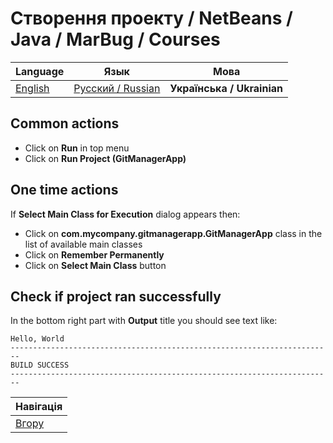 # Створення проекту / NetBeans / Java / MarBug / Courses

| Language | Язык | Мова |
| -------- | ---- | ---- |
| [English](README.md) | [Русский / Russian](README.ru.md) | **Українська / Ukrainian** |

## Common actions ##

* Click on **Run** in top menu
* Click on **Run Project (GitManagerApp)**

## One time actions ##

If **Select Main Class for Execution** dialog appears then:

* Click on **com.mycompany.gitmanagerapp.GitManagerApp** class in the list of available main classes
* Click on **Remember Permanently**
* Click on **Select Main Class** button

## Check if project ran successfully ##

In the bottom right part with **Output** title you should see text like:

    Hello, World
    ------------------------------------------------------------------------
    BUILD SUCCESS
    ------------------------------------------------------------------------

| Навігація                |
| ------------------------ |
| [Вгору](../README.ru.md) |
